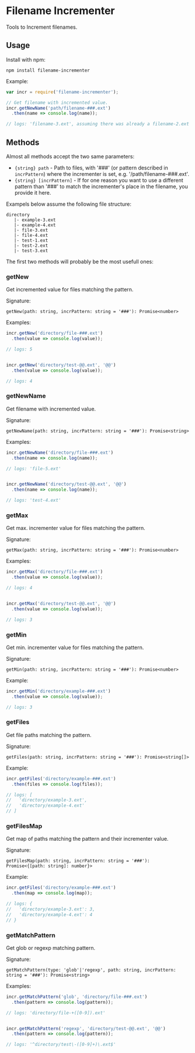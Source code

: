 # Filename Incrementer

Tools to Increment filenames.

## Usage

Install with npm:

```
npm install filename-incrementer
```

Example:

```javascript
var incr = require('filename-incrementer');

// Get filename with incremented value.
incr.getNewName('path/filename-###.ext')
  .then(name => console.log(name));

// logs: 'filename-3.ext', assuming there was already a filename-2.ext in that directory
```

## Methods

Almost all methods accept the two same parameters:
* `{string} path` - Path to files, with '###' (or pattern described in `incrPattern`) where the incrementer is set, e.g. '/path/filename-###.ext'.
* `{string} [incrPattern]` - If for one reason you want to use a different pattern than '###' to match the incrementer's place in the filename, you provide it here.

Exampels below assume the following file structure:

```
directory
   |- example-3.ext
   |- example-4.ext
   |- file-3.ext
   |- file-4.ext
   |- test-1.ext
   |- test-2.ext
   |- test-3.ext
```

The first two methods will probably be the most usefull ones:

### getNew

Get incremented value for files matching the pattern.

Signature:

`getNew(path: string, incrPattern: string = '###'): Promise<number>`

Examples:

```javascript
incr.getNew('directory/file-###.ext')
  .then(value => console.log(value));

// logs: 5


incr.getNew('directory/test-@@.ext', '@@')
  .then(value => console.log(value));

// logs: 4
```

### getNewName

Get filename with incremented value.

Signature:

`getNewName(path: string, incrPattern: string = '###'): Promise<string>`

Examples:

```javascript
incr.getNewName('directory/file-###.ext')
  .then(name => console.log(name));

// logs: 'file-5.ext'


incr.getNewName('directory/test-@@.ext', '@@')
  .then(name => console.log(name));

// logs: 'test-4.ext'
```

### getMax

Get max. incrementer value for files matching the pattern.

Signature:

`getMax(path: string, incrPattern: string = '###'): Promise<number>`

Examples:

```javascript
incr.getMax('directory/file-###.ext')
  .then(value => console.log(value));

// logs: 4


incr.getMax('directory/test-@@.ext', '@@')
  .then(value => console.log(value));

// logs: 3
```

### getMin

Get min. incrementer value for files matching the pattern.

Signature:

`getMin(path: string, incrPattern: string = '###'): Promise<number>`

Example:

```javascript
incr.getMin('directory/example-###.ext')
  .then(value => console.log(value));

// logs: 3
```

### getFiles

Get file paths matching the pattern.

Signature:

`getFiles(path: string, incrPattern: string = '###'): Promise<string[]>`

Example:

```javascript
incr.getFiles('directory/example-###.ext')
  .then(files => console.log(files));

// logs: [
//   'directory/example-3.ext',
//   'directory/example-4.ext'
// ]
```

### getFilesMap

Get map of paths matching the pattern and their incrementer value.

Signature:

`getFilesMap(path: string, incrPattern: string = '###'): Promise<{[path: string]: number}>`

Example:

```javascript
incr.getFiles('directory/example-###.ext')
  .then(map => console.log(map));

// logs: {
//   'directory/example-3.ext': 3,
//   'directory/example-4.ext': 4
// }
```

### getMatchPattern

Get glob or regexp matching pattern.

Signature:

`getMatchPattern(type: 'glob'|'regexp', path: string, incrPattern: string = '###'): Promise<string>`

Examples:

```javascript
incr.getMatchPattern('glob', 'directory/file-###.ext')
  .then(pattern => console.log(pattern));

// logs: 'directory/file-+([0-9]).ext'


incr.getMatchPattern('regexp', 'directory/test-@@.ext', '@@')
  .then(pattern => console.log(pattern));

// logs: '^directory/test\-([0-9]+)\.ext$'
```
